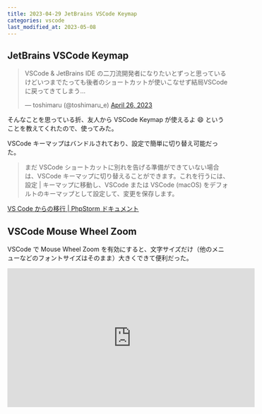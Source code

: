 ```yaml
---
title: 2023-04-29 JetBrains VSCode Keymap
categories: vscode
last_modified_at: 2023-05-08
---
```


## JetBrains VSCode Keymap

<blockquote class="twitter-tweet"><p lang="ja" dir="ltr">VSCode &amp; JetBrains IDE の二刀流開発者になりたいとずっと思っているけどいつまでたっても後者のショートカットが使いこなせず結局VSCodeに戻ってきてしまう...</p>&mdash; toshimaru (@toshimaru_e) <a href="https://twitter.com/toshimaru_e/status/1651121000770338817?ref_src=twsrc%5Etfw">April 26, 2023</a></blockquote> <script async src="https://platform.twitter.com/widgets.js" charset="utf-8"></script>

そんなことを思っている折、友人から VSCode Keymap が使えるよ :smile: ということを教えてくれたので、使ってみた。

VSCode キーマップはバンドルされており、設定で簡単に切り替え可能だった。

> まだ VSCode ショートカットに別れを告げる準備ができていない場合は、VSCode キーマップに切り替えることができます。これを行うには、設定 \| キーマップに移動し、VSCode または VSCode (macOS) をデフォルトのキーマップとして設定して、変更を保存します。

[VS Code からの移行 \| PhpStorm ドキュメント](https://pleiades.io/help/phpstorm/how-to-move-to-phpstorm-from-vs-code.html)

## VSCode Mouse Wheel Zoom

VSCode で Mouse Wheel Zoom を有効にすると、文字サイズだけ（他のメニューなどのフォントサイズはそのまま）大きくできて便利だった。

<iframe width="560" height="315" src="https://www.youtube.com/embed/uAO_OOJ3veE" title="YouTube video player" frameborder="0" allow="accelerometer; autoplay; clipboard-write; encrypted-media; gyroscope; picture-in-picture; web-share" allowfullscreen></iframe>
